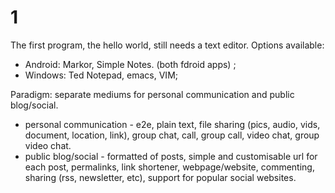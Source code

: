 # 1
The first program, the hello world, still needs a text editor. Options available: 
- Android: Markor, Simple Notes. (both fdroid apps) ;  
- Windows: Ted Notepad, emacs, VIM;  

Paradigm: separate mediums for personal communication and public blog/social.
- personal communication - e2e, plain text, file sharing (pics, audio, vids, document, location, link), group chat, call, group call, video chat, group video chat.
- public blog/social - formatted of posts, simple and customisable url for each post, permalinks, link shortener, webpage/website, commenting, sharing (rss, newsletter, etc), support for popular social websites.
